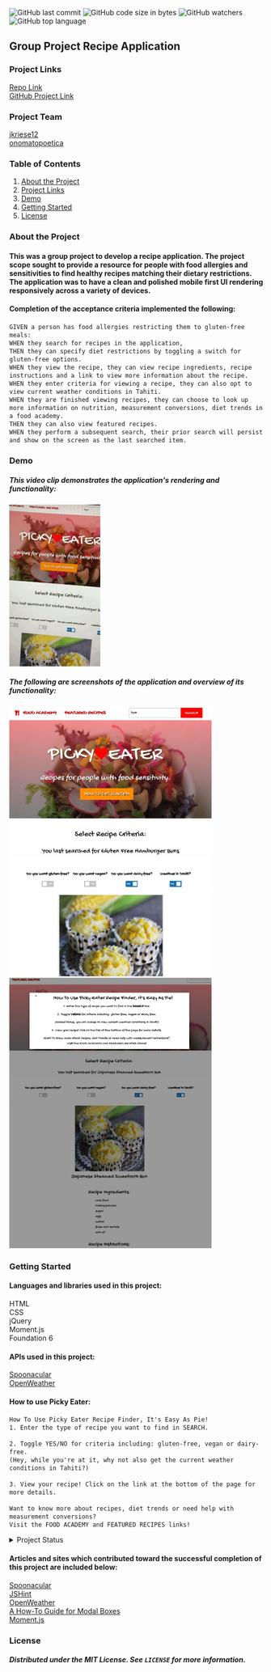 ![GitHub last commit](https://img.shields.io/github/last-commit/jkriese12/picky-eater)  ![GitHub code size in bytes](https://img.shields.io/github/languages/code-size/jkriese12/picky-eater)  ![GitHub watchers](https://img.shields.io/github/watchers/jkriese12/picky-eater?label=Watch&style=social)  ![GitHub top language](https://img.shields.io/github/languages/top/jkriese12/picky-eater)


## Group Project Recipe Application

### Project Links
[Repo Link](https://github.com/jkriese12/picky-eater) <br>
[GitHub Project Link](https://placeholder)

### Project Team

[jkriese12](https://github.com/jkriese12) <br>
[onomatopoetica](https://github.com/onomatopoetica)

### Table of Contents
1. [About the Project](#About-The-Project)
1. [Project Links](#Project-Links)
1. [Demo](#Demo)
1. [Getting Started](#Getting-Started)
1. [License](#License)

### About the Project

#### This was a group project to develop a recipe application. The project scope sought to provide a resource for people with food allergies and sensitivities to find healthy recipes matching their dietary restrictions. The application was to have a clean and polished mobile first UI rendering responsively across a variety of devices. 

#### Completion of the acceptance criteria implemented the following:
```
GIVEN a person has food allergies restricting them to gluten-free meals:
WHEN they search for recipes in the application,
THEN they can specify diet restrictions by toggling a switch for gluten-free options.
WHEN they view the recipe, they can view recipe ingredients, recipe instructions and a link to view more information about the recipe.
WHEN they enter criteria for viewing a recipe, they can also opt to view current weather conditions in Tahiti.
WHEN they are finished viewing recipes, they can choose to look up more information on nutrition, measurement conversions, diet trends in a food academy. 
THEN they can also view featured recipes. 
WHEN they perform a subsequent search, their prior search will persist and show on the screen as the last searched item.

```

### Demo

##### This video clip demonstrates the application's rendering and functionality: <br>

![See how it works!](https://github.com/jkriese12/picky-eater/blob/frontEnd/assets/pickyE.GIF)

##### The following are screenshots of the application and overview of its functionality:
<img src="assets/mainView.png" alt="screenshot" title="screenshot" width="400" height="auto">
<img src="assets/modalView.png" alt="screenshot" title="screenshot" width="400" height="auto">

### Getting Started

#### Languages and libraries used in this project:

HTML <br>
CSS <br>
jQuery <br>
Moment.js <br>
Foundation 6 <br>

#### APIs used in this project:

[Spoonacular](https://spoonacular.com/food-api) <br>
[OpenWeather](https://openweathermap.org/api)


#### How to use Picky Eater: <br>
   ``` 
   How To Use Picky Eater Recipe Finder, It's Easy As Pie!
1. Enter the type of recipe you want to find in SEARCH.

2. Toggle YES/NO for criteria including: gluten-free, vegan or dairy-free. 
(Hey, while you're at it, why not also get the current weather conditions in Tahiti?)

3. View your recipe! Click on the link at the bottom of the page for more details.

Want to know more about recipes, diet trends or need help with measurement conversions?
Visit the FOOD ACADEMY and FEATURED RECIPES links!
   ```
   

<details>
    <summary>Project Status</summary>
    Active
</details>


    
#### Articles and sites which contributed toward the successful completion of this project are included below:

[Spoonacular](https://spoonacular.com/food-api) <br>
[JSHint](https://jshint.com/) <br>
[OpenWeather](https://openweathermap.org/api) <br>
[A How-To Guide for Modal Boxes](https://medium.com/@nerdplusdog/a-how-to-guide-for-modal-boxes-with-javascript-html-and-css-6a49d063987e) <br>
[Moment.js](https://momentjs.com/guides/)


### License
##### Distributed under the MIT License. See `LICENSE` for more information.
